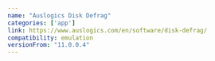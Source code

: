 ```yaml
---
name: "Auslogics Disk Defrag"
categories: ['app']
link: https://www.auslogics.com/en/software/disk-defrag/
compatibility: emulation
versionFrom: "11.0.0.4"
---
```


